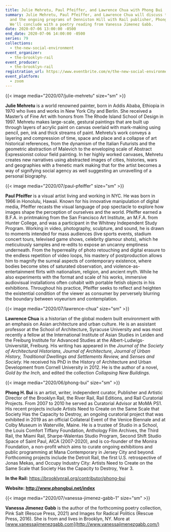 ```yaml
---
title: Julie Mehretu, Paul Pfeiffer, and Lawrence Chua with Phong Bui
summary: Julie Mehretu, Paul Pfeiffer, and Lawrence Chua will discuss their work
  and the ongoing programs of Denniston Hill with Rail publisher, Phong Bui.
  We'll conclude with a poetry reading from Vanessa Jimenez Gabb.
date: 2020-07-06 13:00:00 -0500
end_date: 2020-07-06 14:00:00 -0500
series: 79
collections:
  - the-new-social-environment
event_organizer:
  - the-brooklyn-rail
event_producer:
  - the-brooklyn-rail
registration_url: https://www.eventbrite.com/e/the-new-social-environment-79-julie-mehretu-paul-pfeiffer-lawrence-chau-tickets-112030654704
event_platform:
  - zoom
---
```

{{< image media="2020/07/julie-mehretu" size="sm" >}}

**Julie Mehretu** is a world renowned painter, born in Addis Ababa, Ethiopia in 1970 who lives and works in New York City and Berlin. She received a Master’s of Fine Art with honors from The Rhode Island School of Design in 1997. Mehretu makes large-scale, gestural paintings that are built up through layers of acrylic paint on canvas overlaid with mark-making using pencil, pen, ink and thick streams of paint. Mehretu’s work conveys a layering and compression of time, space and place and a collapse of art historical references, from the dynamism of the Italian Futurists and the geometric abstraction of Malevich to the enveloping scale of Abstract Expressionist colour field painting. In her highly worked canvases, Mehretu creates new narratives using abstracted images of cities, histories, wars and geographies with a frenetic mark making that for the artist becomes a way of signifying social agency as well suggesting an unravelling of a personal biography.

{{< image media="2020/07/paul-pfeiffer" size="sm" >}}

**Paul Pfeiffer** is a visual artist living and working in NYC. He was born in 1966 in Honolulu, Hawaii. Known for his innovative manipulation of digital media, Pfeiffer recasts the visual language of pop spectacle to explore how images shape the perception of ourselves and the world. Pfeiffer earned a B.F.A. in printmaking from the San Francisco Art Institute, an M.F.A. from Hunter College, and was a participant in the Whitney Independent Study Program. Working in video, photography, sculpture, and sound, he is drawn to moments intended for mass audiences (live sports events, stadium concert tours, televised game shows, celebrity glamour shots), which he meticulously samples and re-edits to expose an uncanny emptiness underneath. From the hyperreality of photo retouching and digital erasure to the endless repetition of video loops, his mastery of postproduction allows him to magnify the surreal aspects of contemporary existence, where bodies become sites of saturated observation, and violence-as-entertainment flirts with nationalism, religion, and ancient myth. While he also experiments with the format and scale of his works, immersive audiovisual installations often cohabit with portable fetish objects in his exhibitions. Throughout his practice, Pfeiffer seeks to reflect and heighten the existential condition of the viewer as consumer by perversely blurring the boundary between voyeurism and contemplation.

{{< image media="2020/07/lawrence-chua" size="sm" >}}

**Lawrence Chua** is a historian of the global modern built environment with an emphasis on Asian architecture and urban culture. He is an assistant professor at the School of Architecture, Syracuse University and was most recently a fellow at the International Institute of Asian Studies in Leiden and the Freiburg Institute for Advanced Studies at the Albert-Ludwigs-Universität, Freiburg. His writing has appeared in the *Journal of the Society of Architectural Historians, Journal of Architecture, Journal of Urban History, Traditional Dwellings and Settlements Review,* and *Senses and Society.* He received his PhD in the History of Architecture and Urban Development from Cornell University in 2012. He is the author of a novel, *Gold by the Inch,* and edited the collection *Collapsing New Buildings.*

{{< image media="2020/06/phong-bui" size="sm" >}}

**Phong H. Bui** is an artist, writer, independent curator, Publisher and Artistic Director of the Brooklyn Rail, the River Rail, Rail Editions, and Rail Curatorial Projects. From 2007 to 2010 he served as Curatorial Advisor at MoMA PS1. His recent projects include Artists Need to Create on the Same Scale that Society Has the Capacity to Destroy, an ongoing curatorial project that was exhibited in 2019 as an official Collateral Event of the Venice Biennale and at Colby Museum in Waterville, Maine. He is a trustee of Studio in a School, the Louis Comfort Tiffany Foundation, Anthology Film Archives, the Third Rail, the Miami Rail, Sharpe-Walentas Studio Program, Second Shift Studio Space of Saint Paul, AICA (2007-2020), and is co-founder of the Monira Foundation, a non-profit which aims to curate ongoing exhibitions and public programming at Mana Contemporary in Jersey City and beyond. Forthcoming projects include the Detroit Rail, the first U.S. retrospective of Jonas Mekas, and Occupy Industry City: Artists Need to Create on the Same Scale that Society Has the Capacity to Destroy, Year 3.

**In the Rail:** <https://brooklynrail.org/contributor/phong-bui>

**Website: <http://www.phongbui.net/index>**

{{< image media="2020/07/vanessa-jimenez-gabb-1" size="sm" >}}

**Vanessa Jimenez Gabb** is the author of the forthcoming poetry collection, Pink Salt (Rescue Press, 2021) and Images for Radical Politics (Rescue Press, 2016). She is from and lives in Brooklyn, NY. More at [www.vanessajimenezgabb.com](http://www.vanessajimenezgabb.com/)